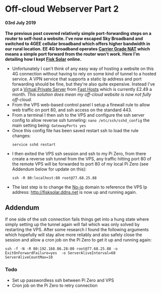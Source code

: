 # Off-cloud Webserver Part 2
#### 03rd July 2019

**The previous post covered relatively simple port-forwarding steps on a router to self-host a website. I've now escaped Sky Broadband and switched to 4GEE cellular broadband which offers higher bandwidth in our rural location. EE 4G broadband operates [Carrier Grade NAT](https://en.wikipedia.org/wiki/Carrier-grade_NAT) which means a simple port forward from the router won't work. Here I'm detailing how I kept [Fisk Solar](http://fisksolar.ddns.net/) online.**

* Unfortunately I can't think of any easy way of hosting a website on this 4G connection without having to rely on some kind of tunnel to a hosted service. A VPN service that supports a static Ip address and port forwarding should be fine, but they're also quite expensive. Instead I've got a [Virtual Private Server](https://en.wikipedia.org/wiki/Virtual_private_server) from [Fast Hosts](https://www.fasthosts.co.uk/virtual-private-servers) which is currently £2.49 a month. _This solution does mean my off-cloud website is now not fully off-cloud._
* From the VPS web-based control panel I setup a firewall rule to allow web traffic on port 80, and ssh access on the standard 443.
* From a terminal I then ssh to the VPS and configure the ssh server config to allow reverse ssh tunneling: `nano /etc/ssh/sshd_config` the main setting being: `GatewayPorts yes`
* Once this config file has been saved restart ssh to load the rule changes:
    ```
    service sshd restart
    ```
* I then exited the VPS ssh session and ssh to my Pi Zero, from there create a reverse ssh tunnel from the VPS, any traffic hitting port 80 of the remote VPS will be forwarded to port 80 of my local Pi Zero (see Addendum below for update on this):
    ```
    ssh -R 80:localhost:80 root@77.68.25.88
    ```
* The last step is to change the [No-ip](https://www.noip.com/) domain to reference the VPS Ip address: http://fisksolar.ddns.net is now up and running again.

## Addendum

If one side of the ssh connection fails things get into a hung state where simply setting up the tunnel again will fail which was only solved by restarting the VPS. After some research I found the following arguments which hopefully will stay alive more reliably and also safely close the session and allow a cron job on the Pi Zero to get it up and running again:
```
ssh -f -N -R 80:192.168.86.28:80 root@77.68.25.88 -o ExitOnForwardFailure=yes  -o ServerAliveInterval=60 ServerAliveCountMax=10
```

### Todo

* Set up passwordless ssh between Pi Zero and VPS
* Cron job on the Pi Zero to retry connection
